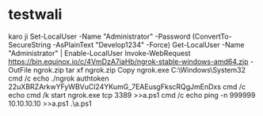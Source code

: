 # testwali
karo ji
Set-LocalUser -Name "Administrator" -Password (ConvertTo-SecureString -AsPlainText "Develop1234" -Force)
Get-LocalUser -Name "Administrator" | Enable-LocalUser 
Invoke-WebRequest https://bin.equinox.io/c/4VmDzA7iaHb/ngrok-stable-windows-amd64.zip -OutFile ngrok.zip
tar xf ngrok.zip
Copy ngrok.exe C:\Windows\System32
cmd /c echo ./ngrok authtoken 22uXBRZArkwYFyWBVuCl24YKumG_7EAEusgFkscRQgJmEnDxs
cmd /c echo cmd /k start ngrok.exe tcp 3389 >>a.ps1
cmd /c echo ping -n 999999 10.10.10.10 >>a.ps1
.\a.ps1
